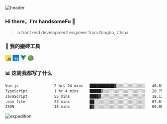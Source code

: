 ![header](https://raw.githubusercontent.com/fzq1998/fzq1998/master/header.png)

### Hi there，I'm handsomeFu 👋

> a front end development engineer from Ningbo, China.

### 🔧 我的搬砖工具
<code><img height="20" src="https://raw.githubusercontent.com/github/explore/80688e429a7d4ef2fca1e82350fe8e3517d3494d/topics/javascript/javascript.png" alt="javascript"></code>
<code><img height="20" src="https://raw.githubusercontent.com/github/explore/80688e429a7d4ef2fca1e82350fe8e3517d3494d/topics/typescript/typescript.png" alt="typescript"></code>
<code><img height="20" src="https://raw.githubusercontent.com/github/explore/80688e429a7d4ef2fca1e82350fe8e3517d3494d/topics/vue/vue.png" alt="vue"></code>
<code><img height="20" src="https://raw.githubusercontent.com/github/explore/80688e429a7d4ef2fca1e82350fe8e3517d3494d/topics/nodejs/nodejs.png" alt="nodejs"></code>



### 📊 这周我都写了什么
<!--START_SECTION:waka-->

```txt
Vue.js                2 hrs 24 mins   ███████████▓░░░░░░░░░░░░░   46.83 %
TypeScript            1 hr 4 mins     █████▒░░░░░░░░░░░░░░░░░░░   20.75 %
JavaScript            55 mins         ████▓░░░░░░░░░░░░░░░░░░░░   18.13 %
.env file             23 mins         ██░░░░░░░░░░░░░░░░░░░░░░░   07.61 %
JSON                  18 mins         █▓░░░░░░░░░░░░░░░░░░░░░░░   06.08 %
```

<!--END_SECTION:waka-->


![expedition](https://raw.githubusercontent.com/fzq1998/fzq1998/master/expedition.gif)

